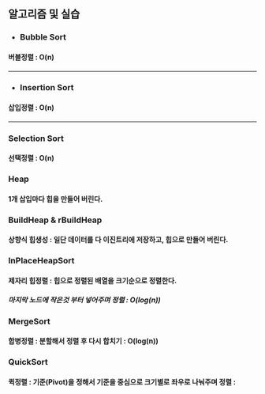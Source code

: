 ## 알고리즘 및 실습  

+ ### Bubble Sort
####    버블정렬 : O(n)  

***

+ ### Insertion Sort
#### 삽입정렬 : O(n)

***

### Selection Sort
#### 선택정렬 : O(n)
 
 
 
### Heap
#### 1개 삽입마다 힙을 만들어 버린다.
 
### BuildHeap & rBuildHeap
#### 상향식 힙생성 : 일단 데이터를 다 이진트리에 저장하고, 힙으로 만들어 버린다.
 
### InPlaceHeapSort
#### 제자리 힙정렬 : 힙으로 정렬된 배열을 크기순으로 정렬한다.
##### 마지막 노드에 작은것 부터 넣어주며 정렬 : O(log(n))
 
 
 
### MergeSort
#### 합병정렬 : 분할해서 정렬 후 다시 합치기 : O(log(n))
 
### QuickSort
#### 퀵정렬 : 기준(Pivot)을 정해서 기준을 중심으로 크기별로 좌우로 나눠주며 정렬 : 
 
 

